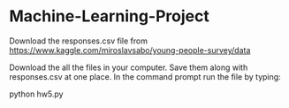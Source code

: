 # Machine-Learning-Project
Download the responses.csv file from https://www.kaggle.com/miroslavsabo/young-people-survey/data

Download the all the files in your computer. Save them along with responses.csv at one place. In the command prompt run the file by typing:

python hw5.py
